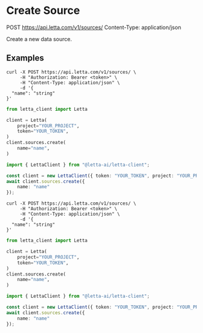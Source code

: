 # Create Source

POST https://api.letta.com/v1/sources/
Content-Type: application/json

Create a new data source.

## Examples

```shell
curl -X POST https://api.letta.com/v1/sources/ \
     -H "Authorization: Bearer <token>" \
     -H "Content-Type: application/json" \
     -d '{
  "name": "string"
}'
```

```python
from letta_client import Letta

client = Letta(
    project="YOUR_PROJECT",
    token="YOUR_TOKEN",
)
client.sources.create(
    name="name",
)

```

```typescript
import { LettaClient } from "@letta-ai/letta-client";

const client = new LettaClient({ token: "YOUR_TOKEN", project: "YOUR_PROJECT" });
await client.sources.create({
    name: "name"
});

```

```shell
curl -X POST https://api.letta.com/v1/sources/ \
     -H "Authorization: Bearer <token>" \
     -H "Content-Type: application/json" \
     -d '{
  "name": "string"
}'
```

```python
from letta_client import Letta

client = Letta(
    project="YOUR_PROJECT",
    token="YOUR_TOKEN",
)
client.sources.create(
    name="name",
)

```

```typescript
import { LettaClient } from "@letta-ai/letta-client";

const client = new LettaClient({ token: "YOUR_TOKEN", project: "YOUR_PROJECT" });
await client.sources.create({
    name: "name"
});

```
